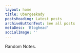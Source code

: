 ```yaml
---
layout: home
title: Ubergeekady
postsHeading: Latest posts
archiveButtonText: See all posts
metaDesc: 'Bloghead'
socialImage: ''
---
```


Random Notes.